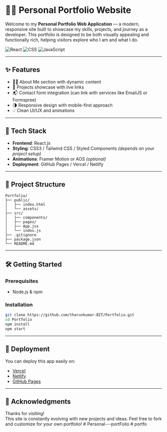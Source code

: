 
# 👨‍💻 Personal Portfolio Website

Welcome to my **Personal Portfolio Web Application** — a modern, responsive site built to showcase my skills, projects, and journey as a developer. This portfolio is designed to be both visually appealing and functionally rich, helping visitors explore who I am and what I do.

![React](https://img.shields.io/badge/Frontend-React-blue?logo=react)
![CSS](https://img.shields.io/badge/Styling-CSS3-blueviolet?logo=css3)
![JavaScript](https://img.shields.io/badge/Language-JavaScript-yellow?logo=javascript)

---

## ✨ Features

- 🧑‍🎓 About Me section with dynamic content
- 📁 Projects showcase with live links
- 📬 Contact form integration (can link with services like EmailJS or Formspree)
- 🌗 Responsive design with mobile-first approach
- 💡 Clean UI/UX and animations

---

## 🚀 Tech Stack

- **Frontend**: React.js  
- **Styling**: CSS3 / Tailwind CSS / Styled Components *(depends on your project setup)*  
- **Animations**: Framer Motion or AOS *(optional)*  
- **Deployment**: GitHub Pages / Vercel / Netlify  

---

## 📁 Project Structure

```
Portfolio/
├── public/
│   ├── index.html
│   └── assets/
├── src/
│   ├── components/
│   ├── pages/
│   ├── App.jsx
│   └── index.js
├── .gitignore
├── package.json
└── README.md
```

---

## 🛠️ Getting Started

### Prerequisites

- Node.js & npm

### Installation

```bash
git clone https://github.com/tharunkumar-BIT/Portfolio.git
cd Portfolio
npm install
npm start
```

---

## 📡 Deployment

You can deploy this app easily on:

- [Vercel](https://vercel.com/)
- [Netlify](https://netlify.com/)
- [GitHub Pages](https://pages.github.com/)

---

## 🙌 Acknowledgments

Thanks for visiting!  
This site is constantly evolving with new projects and ideas. Feel free to fork and customize for your own portfolio!
#   P e r s o n a l - - - p o r t F o l i o  
 #   p o r t f o  
 
